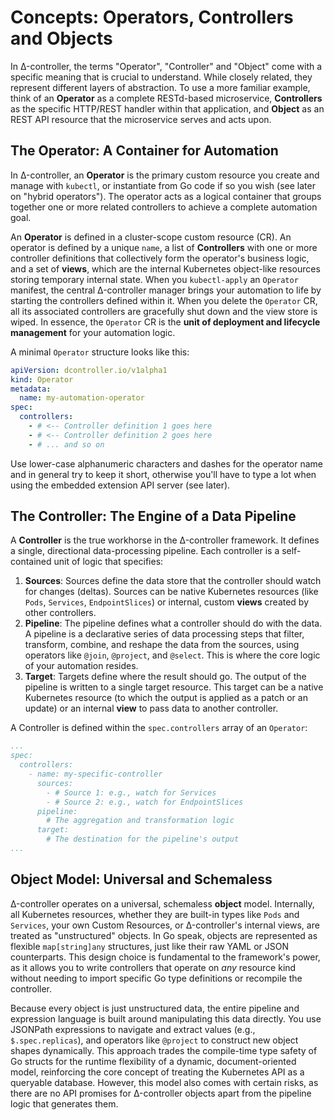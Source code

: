 # Concepts: Operators, Controllers and Objects

In Δ-controller, the terms "Operator", "Controller" and "Object" come with a specific meaning that is crucial to understand. While closely related, they represent different layers of abstraction. To use a more familiar example, think of an **Operator** as a complete RESTd-based microservice, **Controllers** as the specific HTTP/REST handler within that application, and **Object** as an REST API resource that the microservice serves and acts upon.

## The Operator: A Container for Automation

In Δ-controller, an **Operator** is the primary custom resource you create and manage with `kubectl`, or instantiate from Go code if so you wish (see later on "hybrid operators"). The operator acts as a logical container that groups together one or more related controllers to achieve a complete automation goal.

An **Operator** is defined in a cluster-scope custom resource (CR). An operator is defined by a unique `name`, a list of **Controllers** with one or more controller definitions that collectively form the operator's business logic, and a set of **views**, which are the internal Kubernetes object-like resources storing temporary internal state. When you `kubectl-apply` an `Operator` manifest, the central Δ-controller manager brings your automation to life by starting the controllers defined within it. When you delete the `Operator` CR, all its associated controllers are gracefully shut down and the view store is wiped. In essence, the `Operator` CR is the **unit of deployment and lifecycle management** for your automation logic.

A minimal `Operator` structure looks like this:

```yaml
apiVersion: dcontroller.io/v1alpha1
kind: Operator
metadata:
  name: my-automation-operator
spec:
  controllers:
    - # <-- Controller definition 1 goes here
    - # <-- Controller definition 2 goes here
    - # ... and so on
```

Use lower-case alphanumeric characters and dashes for the operator name and in general try to keep it short, otherwise you'll have to type a lot when using the embedded extension API server (see later).

## The Controller: The Engine of a Data Pipeline

A **Controller** is the true workhorse in the Δ-controller framework. It defines a single, directional data-processing pipeline. Each controller is a self-contained unit of logic that specifies:

1.  **Sources**: Sources define the data store that the controller should watch for changes (deltas). Sources can be native Kubernetes resources (like `Pods`, `Services`, `EndpointSlices`) or internal, custom **views** created by other controllers.
2.  **Pipeline**: The pipeline defines what a controller should do with the data. A pipeline is a declarative series of data processing steps that filter, transform, combine, and reshape the data from the sources, using operators like `@join`, `@project`, and `@select`. This is where the core logic of your automation resides.
3.  **Target**: Targets define where the result should go. The output of the pipeline is written to a single target resource. This target can be a native Kubernetes resource (to which the output is applied as a patch or an update) or an internal **view** to pass data to another controller.

A Controller is defined within the `spec.controllers` array of an `Operator`:

```yaml
...
spec:
  controllers:
    - name: my-specific-controller
      sources:
        - # Source 1: e.g., watch for Services
        - # Source 2: e.g., watch for EndpointSlices
      pipeline:
        # The aggregation and transformation logic
      target:
        # The destination for the pipeline's output
...
```

## Object Model: Universal and Schemaless

Δ-controller operates on a universal, schemaless **object** model. Internally, all Kubernetes resources, whether they are built-in types like `Pods` and `Services`, your own Custom Resources, or Δ-controller's internal views, are treated as "unstructured" objects. In Go speak, objects are represented as flexible `map[string]any` structures, just like their raw YAML or JSON counterparts. This design choice is fundamental to the framework's power, as it allows you to write controllers that operate on *any* resource kind without needing to import specific Go type definitions or recompile the controller.

Because every object is just unstructured data, the entire pipeline and expression language is built around manipulating this data directly. You use JSONPath expressions to navigate and extract values (e.g., `$.spec.replicas`), and operators like `@project` to construct new object shapes dynamically. This approach trades the compile-time type safety of Go structs for the runtime flexibility of a dynamic, document-oriented model, reinforcing the core concept of treating the Kubernetes API as a queryable database. However, this model also comes with certain risks, as there are no API promises for Δ-controller objects apart from the pipeline logic that generates them.
